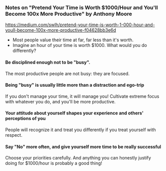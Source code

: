 ### Notes on "Pretend Your Time is Worth $1000/Hour and You'll Become 100x More Productive" by Anthony Moore
https://medium.com/swlh/pretend-your-time-is-worth-1-000-hour-and-youll-become-100x-more-productive-f04628bb3e6d

- Most people value their time at far, far less than it's worth.
- Imagine an hour of your time is worth $1000. What would you do differently?

#### Be disciplined enough not to be "busy".
The most productive people are not busy: they are focused.

#### Being "busy" is usually little more than a distraction and ego-trip
If you don't manage your time, it will manage you! Cultivate extreme focus with whatever you do, and you'll be more productive.

#### Your attitude about yourself shapes your experience and others' perceptions of you
People will recognize it and treat you differently if you treat yourself with respect.

#### Say "No" more often, and give yourself more time to be really successful
Choose your priorities carefully. And anything you can honestly justify doing for $1000/hour is probably a good thing!
